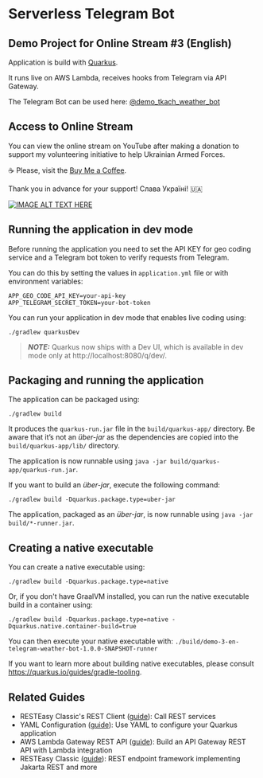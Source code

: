 # Serverless Telegram Bot
## Demo Project for Online Stream #3 (English)

Application is build with [Quarkus](https://quarkus.io/).

It runs live on AWS Lambda, receives hooks from Telegram via API Gateway.

The Telegram Bot can be used here: [@demo_tkach_weather_bot](https://t.me/demo_tkach_weather_bot)

## Access to Online Stream

You can view the online stream on YouTube after making a donation to support my 
volunteering initiative to help Ukrainian Armed Forces.

:coffee: Please, visit the [Buy Me a Coffee](https://www.buymeacoffee.com/ytkach/e/223988).

Thank you in advance for your support! Слава Україні! :ukraine:

[![IMAGE ALT TEXT HERE](https://img.youtube.com/vi/uIh01uFJb2M/0.jpg)](https://www.youtube.com/watch?v=uIh01uFJb2M)

## Running the application in dev mode

Before running the application you need to set the API KEY for geo coding service
and a Telegram bot token to verify requests from Telegram.

You can do this by setting the values in `application.yml` file or with environment variables:
```shell script
APP_GEO_CODE_API_KEY=your-api-key
APP_TELEGRAM_SECRET_TOKEN=your-bot-token
```

You can run your application in dev mode that enables live coding using:
```shell script
./gradlew quarkusDev
```

> **_NOTE:_**  Quarkus now ships with a Dev UI, which is available in dev mode only at http://localhost:8080/q/dev/.

## Packaging and running the application

The application can be packaged using:
```shell script
./gradlew build
```
It produces the `quarkus-run.jar` file in the `build/quarkus-app/` directory.
Be aware that it’s not an _über-jar_ as the dependencies are copied into the `build/quarkus-app/lib/` directory.

The application is now runnable using `java -jar build/quarkus-app/quarkus-run.jar`.

If you want to build an _über-jar_, execute the following command:
```shell script
./gradlew build -Dquarkus.package.type=uber-jar
```

The application, packaged as an _über-jar_, is now runnable using `java -jar build/*-runner.jar`.

## Creating a native executable

You can create a native executable using: 
```shell script
./gradlew build -Dquarkus.package.type=native
```

Or, if you don't have GraalVM installed, you can run the native executable build in a container using: 
```shell script
./gradlew build -Dquarkus.package.type=native -Dquarkus.native.container-build=true
```

You can then execute your native executable with: `./build/demo-3-en-telegram-weather-bot-1.0.0-SNAPSHOT-runner`

If you want to learn more about building native executables, please consult https://quarkus.io/guides/gradle-tooling.

## Related Guides

- RESTEasy Classic's REST Client ([guide](https://quarkus.io/guides/rest-client)): Call REST services
- YAML Configuration ([guide](https://quarkus.io/guides/config-yaml)): Use YAML to configure your Quarkus application
- AWS Lambda Gateway REST API ([guide](https://quarkus.io/guides/aws-lambda-http)): Build an API Gateway REST API with Lambda integration
- RESTEasy Classic ([guide](https://quarkus.io/guides/resteasy)): REST endpoint framework implementing Jakarta REST and more
